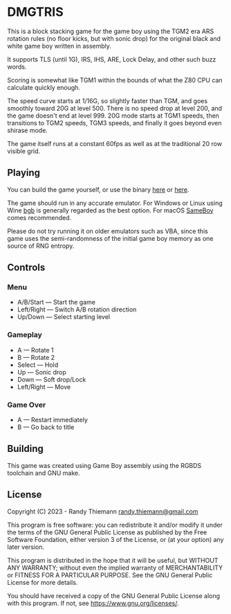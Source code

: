 # DMGTRIS
This is a block stacking game for the game boy using the TGM2 era ARS rotation rules (no floor kicks, but with sonic drop) for the original black and white game boy written in assembly.

It supports TLS (until 1G), IRS, IHS, ARE, Lock Delay, and other such buzz words.

Scoring is somewhat like TGM1 within the bounds of what the Z80 CPU can calculate quickly enough.

The speed curve starts at 1/16G, so slightly faster than TGM, and goes smoothly toward 20G at level 500. There is no speed drop at level 200, and the game doesn't end at level 999. 20G mode starts at TGM1 speeds, then transitions to TGM2 speeds, TGM3 speeds, and finally it goes beyond even shirase mode.

The game itself runs at a constant 60fps as well as at the traditional 20 row visible grid.


## Playing
You can build the game yourself, or use the binary [here](https://git.villadelfia.org/villadelfia/dmgtris/raw/branch/master/DMGTRIS.GB) or [here](https://github.com/Villadelfia/DMGTRIS/raw/master/DMGTRIS.GB).

The game should run in any accurate emulator. For Windows or Linux using Wine [bgb](https://bgb.bircd.org/) is generally regarded as the best option. For macOS [SameBoy](https://sameboy.github.io/) comes recommended.

Please do not try running it on older emulators such as VBA, since this game uses the semi-randomness of the initial game boy memory as one source of RNG entropy.


## Controls
### Menu
- A/B/Start — Start the game
- Left/Right — Switch A/B rotation direction
- Up/Down — Select starting level

### Gameplay
- A — Rotate 1
- B — Rotate 2
- Select — Hold
- Up — Sonic drop
- Down — Soft drop/Lock
- Left/Right — Move

### Game Over
- A — Restart immediately
- B — Go back to title


## Building
This game was created using Game Boy assembly using the RGBDS toolchain and GNU make.


## License
Copyright (C) 2023 - Randy Thiemann <randy.thiemann@gmail.com>

This program is free software: you can redistribute it and/or modify
it under the terms of the GNU General Public License as published by
the Free Software Foundation, either version 3 of the License, or
(at your option) any later version.

This program is distributed in the hope that it will be useful,
but WITHOUT ANY WARRANTY; without even the implied warranty of
MERCHANTABILITY or FITNESS FOR A PARTICULAR PURPOSE.  See the
GNU General Public License for more details.

You should have received a copy of the GNU General Public License
along with this program.  If not, see <https://www.gnu.org/licenses/>.
